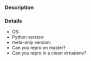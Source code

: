 ### Description



### Details

* OS:
* Python version:
* meta-only version:
* Can you repro on master?
* Can you repro in a clean virtualenv?
